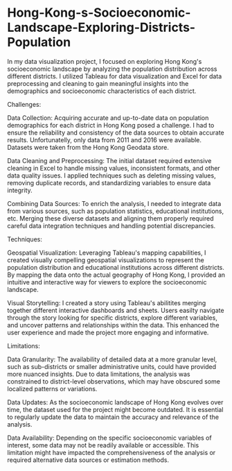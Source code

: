 # Hong-Kong-s-Socioeconomic-Landscape-Exploring-Districts-Population
In my data visualization project, I focused on exploring Hong Kong's socioeconomic landscape by analyzing the population distribution across different districts. I utilized Tableau for data visualization and Excel for data preprocessing and cleaning to gain meaningful insights into the demographics and socioeconomic characteristics of each district.

Challenges:

Data Collection: Acquiring accurate and up-to-date data on population demographics for each district in Hong Kong posed a challenge. I had to ensure the reliability and consistency of the data sources to obtain accurate results. Unfortunatelly, only data from 2011 and 2016 were available. Datasets were taken from the Hong Kong Geodata store.

Data Cleaning and Preprocessing: The initial dataset required extensive cleaning in Excel to handle missing values, inconsistent formats, and other data quality issues. I applied techniques such as deleting missing values, removing duplicate records, and standardizing variables to ensure data integrity.

Combining Data Sources: To enrich the analysis, I needed to integrate data from various sources, such as population statistics, educational institutions, etc. Merging these diverse datasets and aligning them properly required careful data integration techniques and handling potential discrepancies.

Techniques:

Geospatial Visualization: Leveraging Tableau's mapping capabilities, I created visually compelling geospatial visualizations to represent the population distribution and educational institutions across different districts. By mapping the data onto the actual geography of Hong Kong, I provided an intuitive and interactive way for viewers to explore the socioeconomic landscape.

Visual Storytelling: I created a story using Tableau's abilitites merging together different interactive dashboards and sheets. Users easilty navigate through the story looking for specific districts, explore different variables, and uncover patterns and relationships within the data. This enhanced the user experience and made the project more engaging and informative.

Limitations:

Data Granularity: The availability of detailed data at a more granular level, such as sub-districts or smaller administrative units, could have provided more nuanced insights. Due to data limitations, the analysis was constrained to district-level observations, which may have obscured some localized patterns or variations.

Data Updates: As the socioeconomic landscape of Hong Kong evolves over time, the dataset used for the project might become outdated. It is essential to regularly update the data to maintain the accuracy and relevance of the analysis.

Data Availability: Depending on the specific socioeconomic variables of interest, some data may not be readily available or accessible. This limitation might have impacted the comprehensiveness of the analysis or required alternative data sources or estimation methods.
